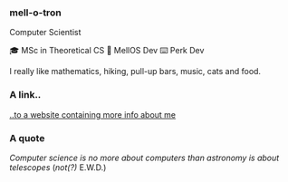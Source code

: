 ### mell-o-tron
Computer Scientist

🎓 MSc in Theoretical CS
💾 MellOS Dev
⌨️ Perk Dev

I really like mathematics, hiking, pull-up bars, music, cats and food.

### A link..
[..to a website containing more info about me](https://mell-o-tron.github.io/)

### A quote
*Computer science is no more about computers than astronomy is about telescopes* (*not(?)* E.W.D.)
